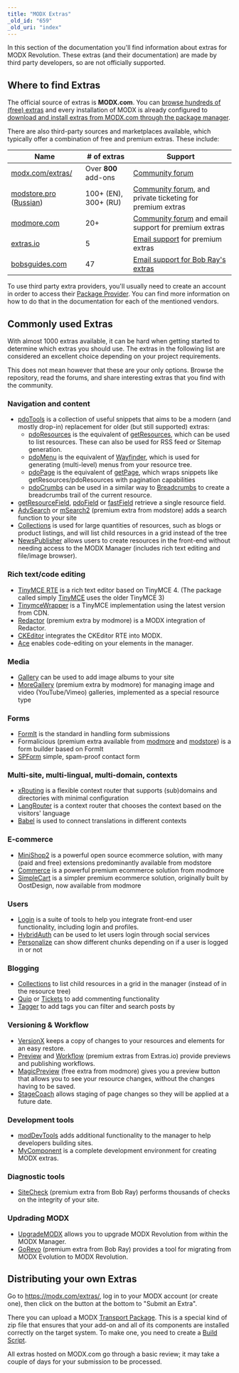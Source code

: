 ```yaml
---
title: "MODX Extras"
_old_id: "659"
_old_uri: "index"
---
```


In this section of the documentation you'll find information about extras for MODX Revolution. These extras (and their documentation) are made by third party developers, so are not officially supported.

## Where to find Extras

The official source of extras is **MODX.com**. You can [browse hundreds of (free) extras](https://modx.com/extras/) and every installation of MODX is already configured to [download and install extras from MODX.com through the package manager](building-sites/extras).

There are also third-party sources and marketplaces available, which typically offer a combination of free and premium extras. These include:

| Name                                                                        | # of extras          | Support                                                                           |
| --------------------------------------------------------------------------- | -------------------- | --------------------------------------------------------------------------------- |
| [modx.com/extras/](https://modx.com/extras/)                                | Over **800** add-ons | [Community forum](https://community.modx.com/)                                    |
| [modstore.pro](https://en.modstore.pro/) ([Russian](https://modstore.pro/)) | 100+ (EN), 300+ (RU) | [Community forum](https://modx.pro), and private ticketing for premium extras     |
| [modmore.com](https://www.modmore.com/extras/)                              | 20+                  | [Community forum](https://forum.modmore.com) and email support for premium extras |
| [extras.io](https://extras.io/extras/)                                      | 5                    | [Email support](https://extras.io/support/) for premium extras                    |
| [bobsguides.com](https://bobsguides.com/guide-to-packages.html)             | 47                   | [Email support for Bob Ray's extras](https://bobsguides.com/contact-form.html)    |

To use third party extra providers, you'll usually need to create an account in order to access their [Package Provider](building-sites/extras/providers). You can find more information on how to do that in the documentation for each of the mentioned vendors.

## Commonly used Extras

With almost 1000 extras available, it can be hard when getting started to determine which extras you should use. The extras in the following list are considered an excellent choice depending on your project requirements.

This does not mean however that these are your only options. Browse the repository, read the forums, and share interesting extras that you find with the community.

### Navigation and content

- [pdoTools](https://docs.modx.pro/en/components/pdotools) is a collection of useful snippets that aims to be a modern (and mostly drop-in) replacement for older (but still supported) extras:
  - [pdoResources](https://docs.modx.pro/en/components/pdotools/snippets/pdoresources) is the equivalent of [getResources](extras/getresources), which can be used to list resources. These can also be used for RSS feed or Sitemap generation.
  - [pdoMenu](https://docs.modx.pro/en/components/pdotools/snippets/pdomenu) is the equivalent of [Wayfinder](extras/wayfinder), which is used for generating (multi-level) menus from your resource tree.
  - [pdoPage](https://docs.modx.pro/en/components/pdotools/snippets/pdopage) is the equivalent of [getPage](extras/getpage), which wraps snippets like getResources/pdoResources with pagination capabilities
  - [pdoCrumbs](https://docs.modx.pro/en/components/pdotools/snippets/pdocrumbs) can be used in a similar way to [Breadcrumbs](extras/breadcrumbs) to create a breadcrumbs trail of the current resource.
- [getResourceField](extras/getresourcefield), [pdoField](https://docs.modx.pro/en/components/pdotools/snippets/pdofield) or [fastField](extras/fastfield) retrieve a single resource field.
- [AdvSearch](extras/advsearch) or [mSearch2](https://en.modstore.pro/packages/ecommerce/msearch2) (premium extra from modstore) adds a search function to your site
- [Collections](extras/collections) is used for large quantities of resources, such as blogs or product listings, and will list child resources in a grid instead of the tree
- [NewsPublisher](https://bobsguides.com/newspublisher-tutorial.html) allows users to create resources in the front-end without needing access to the MODX Manager (includes rich text editing and file/image browser).

### Rich text/code editing

- [TinyMCE RTE](https://modx.com/extras/package/tinymcerichtexteditor) is a rich text editor based on TinyMCE 4. (The package called simply [TinyMCE](https://modx.com/extras/package/tinymce) uses the older TinyMCE 3)
- [TinymceWrapper](https://modx.com/extras/package/tinymcewrapper) is a TinyMCE implementation using the latest version from CDN.
- [Redactor](https://www.modmore.com/redactor/) (premium extra by modmore) is a MODX integration of Redactor.
- [CKEditor](https://modx.com/extras/package/ckeditor) integrates the CKEditor RTE into MODX.
- [Ace](https://modx.com/extras/package/ace) enables code-editing on your elements in the manager.

### Media

- [Gallery](extras/gallery) can be used to add image albums to your site
- [MoreGallery](https://www.modmore.com/moregallery/) (premium extra by modmore) for managing image and video (YouTube/Vimeo) galleries, implemented as a special resource type

### Forms

- [FormIt](extras/formit) is the standard in handling form submissions
- Formalicious (premium extra available from [modmore](https://www.modmore.com/formalicious/) and [modstore](https://en.modstore.pro/packages/users/formalicious)) is a form builder based on FormIt
- [SPForm](https://bobsguides.com/spform-tutorial.html) simple, spam-proof contact form

### Multi-site, multi-lingual, multi-domain, contexts

- [xRouting](https://modx.com/extras/package/xrouting) is a flexible context router that supports (sub)domains and directories with minimal configuration
- [LangRouter](https://modx.com/extras/package/LangRouter) is a context router that chooses the context based on the visitors' language
- [Babel](extras/babel) is used to connect translations in different contexts

### E-commerce

- [MiniShop2](https://modstore.pro/packages/ecommerce/minishop2) is a powerful open source ecommerce solution, with many (paid and free) extensions predominantly available from modstore
- [Commerce](https://www.modmore.com/commerce/) is a powerful premium ecommerce solution from modmore
- [SimpleCart](https://www.modmore.com/simplecart/) is a simpler premium ecommerce solution, originally built by OostDesign, now available from modmore

### Users

- [Login](extras/login) is a suite of tools to help you integrate front-end user functionality, including login and profiles.
- [HybridAuth](extras/hybridauth) can be used to let users login through social services
- [Personalize](extras/personalize) can show different chunks depending on if a user is logged in or not

### Blogging

- [Collections](extras/collections) to list child resources in a grid in the manager (instead of in the resource tree)
- [Quip](extras/quip) or [Tickets](https://docs.modx.pro/en/components/tickets) to add commenting functionality
- [Tagger](extras/tagger) to add tags you can filter and search posts by

### Versioning & Workflow

- [VersionX](extras/versionx) keeps a copy of changes to your resources and elements for an easy restore.
- [Preview](https://extras.io/extras/preview/) and [Workflow](https://extras.io/extras/workflow/) (premium extras from Extras.io) provide previews and publishing workflows.
- [MagicPreview](https://www.modmore.com/extras/magicpreview/) (free extra from modmore) gives you a preview button that allows you to see your resource changes, without the changes having to be saved.
- [StageCoach](https://bobsguides.com/stagecoach-tutorial.html) allows staging of page changes so they will be applied at a future date.

### Development tools

- [modDevTools](https://modx.com/extras/package/moddevtools) adds additional functionality to the manager to help developers building sites.
- [MyComponent](https://bobsguides.com/mycomponent-tutorial.html) is a complete development environment for creating MODX extras.

### Diagnostic tools

- [SiteCheck](https://bobsguides.com/sitecheck-tutorial.html) (premium extra from Bob Ray) performs thousands of checks on the integrity of your site.

### Updrading MODX

- [UpgradeMODX](https://bobsguides.com/upgrade-modx-package.html) allows you to upgrade MODX Revolution from within the MODX Manager.
- [GoRevo](https://bobsguides.com/why-choose-gorevo.html) (premium extra from Bob Ray) provides a tool for migrating from MODX Evolution to MODX Revolution.

## Distributing your own Extras

Go to <https://modx.com/extras/>, log in to your MODX account (or create one), then click on the button at the bottom to "Submit an Extra".

There you can upload a MODX [Transport Package](http://rtfm.modx.com/display/revolution20/Transport+Packages "Transport Packages"). This is a special kind of zip file that ensures that your add-on and all of its components are installed correctly on the target system. To make one, you need to create a [Build Script](http://rtfm.modx.com/display/revolution20/Creating+a+3rd+Party+Component+Build+Script "Creating a 3rd Party Component Build Script").

All extras hosted on MODX.com go through a basic review; it may take a couple of days for your submission to be processed.
